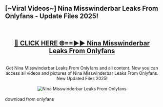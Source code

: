 <h2>[~Viral Videos~] Nina Misswinderbar Leaks From Onlyfans - Update Files 2025!</h2>
<br>
<div align="center">
<h2><a href="https://betterlinks.top/A2PfLJ" rel="nofollow">🔴 CLICK HERE 🌐==►► Nina Misswinderbar Leaks From Onlyfans</a></h2>
<br>
Get Nina Misswinderbar Leaks From Onlyfans and all content. Now you can access all videos and pictures of Nina Misswinderbar Leaks From Onlyfans. New Updated Files 2025!
<br>
<br>
<a href="https://betterlinks.top/A2PfLJ" rel="nofollow" data-target="animated-image.originalLink"><img src="https://i.ibb.co.com/WyWwxjT/player-gif2.gif" alt="Nina Misswinderbar Leaks From Onlyfans" style="max-width: 100%; display: inline-block;" data-target="animated-image.originalImage"></a>
</div>
<br>
download from onlyfans